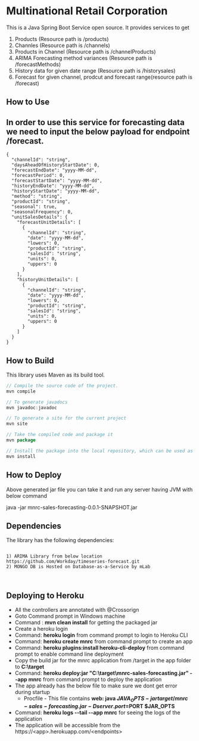#  Multinational Retail Corporation

This is a Java Spring Boot Service open source. It provides services to get

1) Products (Resource path is /products)
2) Channles (Resource path is /channels)
3) Products in Channel (Resource path is /channelProducts)
4) ARIMA Forecasting method variances (Resource path is /forecastMethods)
5) History data for given date range (Resource path is /historysales)
6) Forecast for given channel, prodcut and forecast range(resource path is /forecast)

How to Use
---

In order to use this service for forecasting data we need to input the below payload for endpoint /forecast.
---
```
{
  "channelId": "string",
  "daysAheadOfHistoryStartDate": 0,
  "forecastEndDate": "yyyy-MM-dd",
  "forecastPeriod": 0,
  "forecastStartDate": "yyyy-MM-dd",
  "historyEndDate": "yyyy-MM-dd",
  "historyStartDate": "yyyy-MM-dd",
  "method": "string",
  "productId": "string",
  "seasonal": true,
  "seasonalFrequency": 0,
  "unitSalesDetails": {
    "forecastUnitDetails": [
      {
        "channelId": "string",
        "date": "yyyy-MM-dd",
        "lowers": 0,
        "productId": "string",
        "salesId": "string",
        "units": 0,
        "uppers": 0
      }
    ],
    "historyUnitDetails": [
      {
        "channelId": "string",
        "date": "yyyy-MM-dd",
        "lowers": 0,
        "productId": "string",
        "salesId": "string",
        "units": 0,
        "uppers": 0
      }
    ]
  }
}
```
How to Build
---
This library uses Maven as its build tool.

```java
// Compile the source code of the project.
mvn compile

// To generate javadocs
mvn javadoc:javadoc

// To generate a site for the current project
mvn site

// Take the compiled code and package it
mvn package

// Install the package into the local repository, which can be used as a dependency in other projects locally.
mvn install
```
How to Deploy
---

Above generated jar file you can take it and run any server having JVM with below command

java -jar mnrc-sales-forecasting-0.0.1-SNAPSHOT.jar


Dependencies
---

The library has the following dependencies:
```

1) ARIMA Library from below location
https://github.com/Workday/timeseries-forecast.git
2) MONGO DB is Hosted on Database-as-a-Service by mLab



```

Deploying to Heroku
----------------------
 - All the controllers are annotated with @Crossorign
 - Goto Command prompt in Windows machine
 - Command : **mvn clean install** for getting the packaged jar
 - Create a heroku login
 - Command: **heroku login** from command prompt to login to Heroku CLI
 - Command:  **heroku create mnrc** from command prompt to create an app
 - Command:  **heroku plugins:install heroku-cli-deploy** from command prompt to enable command line deployment
 - Copy the build jar for the mnrc application from /target in the app folder to **C:\target** 
 - Command:   **heroku deploy:jar "C:\target\mnrc-sales-forecasting.jar" --app mnrc** from command prompt to deploy the application
 - The app already has the below file to make sure we dont get error during startup
   - Procfile - This file contains **web: java $JAVA_OPTS -jar target/mnrc-sales-forecasting.jar -Dserver.port=$PORT $JAR_OPTS**
 - Command: **heroku logs --tail --app mnrc** for seeing the logs of the application
 - The application will be accessible from the https://\<app\>.herokuapp.com/\<endpoints\>
  
